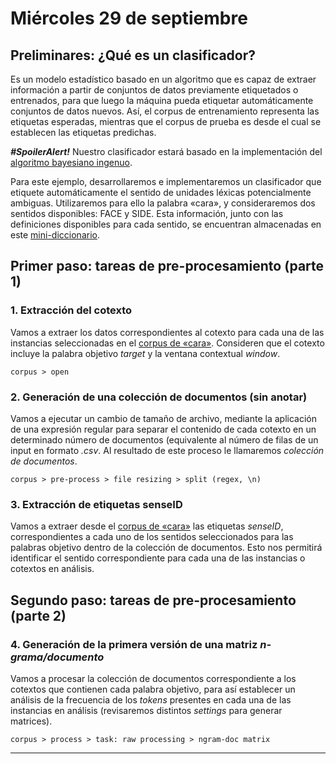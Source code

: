 # Miércoles 29 de septiembre

## Preliminares: ¿Qué es un clasificador?

Es un modelo estadístico basado en un algoritmo que es capaz de extraer información a partir de conjuntos de datos previamente etiquetados o entrenados, para que luego la máquina pueda etiquetar automáticamente conjuntos de datos nuevos. Así, el corpus de entrenamiento representa las etiquetas esperadas, mientras que el corpus de prueba es desde el cual se establecen las etiquetas predichas. 

***#SpoilerAlert!*** Nuestro clasificador estará basado en la implementación del [algoritmo bayesiano ingenuo](https://es.wikipedia.org/wiki/Clasificador_bayesiano_ingenuo).

Para este ejemplo, desarrollaremos e implementaremos un clasificador que etiquete automáticamente el sentido de unidades léxicas potencialmente ambiguas. Utilizaremos para ello la palabra «cara», y consideraremos dos sentidos disponibles: FACE y SIDE. Esta información, junto con las definiciones disponibles para cada sentido, se encuentran almacenadas en este <a href="https://github.com/fredyrodrigors/damien-mpgi/blob/main/cara-data/cara-minidir.csv">mini-diccionario</a>. 

## Primer paso: tareas de pre-procesamiento (parte 1)

### 1. Extracción del cotexto

Vamos a extraer los datos correspondientes al cotexto para cada una de las instancias seleccionadas en el <a href="https://github.com/fredyrodrigors/damien-mpgi/blob/main/cara-data/cara-corpus.txt">corpus de «cara»</a>. Consideren que el cotexto incluye la palabra objetivo _target_ y la ventana contextual _window_.
````
corpus > open 
````

### 2. Generación de una colección de documentos (sin anotar)

Vamos a ejecutar un cambio de tamaño de archivo, mediante la aplicación de una expresión regular para separar el contenido de cada cotexto en un determinado número de documentos (equivalente al número de filas de un input en formato _.csv_. Al resultado de este proceso le llamaremos _colección de documentos_.    
````
corpus > pre-process > file resizing > split (regex, \n)
````

### 3. Extracción de etiquetas senseID

Vamos a extraer desde el <a href="https://github.com/fredyrodrigors/damien-mpgi/blob/main/cara-data/cara-corpus.txt">corpus de «cara»</a> las etiquetas _senseID_, correspondientes a cada uno de los sentidos seleccionados para las palabras objetivo dentro de la colección de documentos. Esto nos permitirá identificar el sentido correspondiente para cada una de las instancias o cotextos en análisis. 

## Segundo paso: tareas de pre-procesamiento (parte 2)

### 4. Generación de la primera versión de una matriz *n-grama/documento*

Vamos a procesar la colección de documentos correspondiente a los cotextos que contienen cada palabra objetivo, para así establecer un análisis de la frecuencia de  los _tokens_ presentes en cada una de las instancias en análisis (revisaremos distintos _settings_ para generar matrices).
````
corpus > process > task: raw processing > ngram-doc matrix 
````
----
